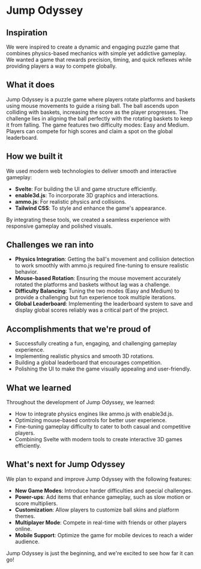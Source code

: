 # Jump Odyssey

## Inspiration
We were inspired to create a dynamic and engaging puzzle game that combines physics-based mechanics with simple yet addictive gameplay. We wanted a game that rewards precision, timing, and quick reflexes while providing players a way to compete globally.

## What it does
Jump Odyssey is a puzzle game where players rotate platforms and baskets using mouse movements to guide a rising ball. The ball ascends upon colliding with baskets, increasing the score as the player progresses. The challenge lies in aligning the ball perfectly with the rotating baskets to keep it from falling. The game features two difficulty modes: Easy and Medium. Players can compete for high scores and claim a spot on the global leaderboard.

## How we built it
We used modern web technologies to deliver smooth and interactive gameplay:
- **Svelte**: For building the UI and game structure efficiently.
- **enable3d.js**: To incorporate 3D graphics and interactions.
- **ammo.js**: For realistic physics and collisions.
- **Tailwind CSS**: To style and enhance the game's appearance.

By integrating these tools, we created a seamless experience with responsive gameplay and polished visuals.

## Challenges we ran into
- **Physics Integration**: Getting the ball's movement and collision detection to work smoothly with ammo.js required fine-tuning to ensure realistic behavior.
- **Mouse-based Rotation**: Ensuring the mouse movement accurately rotated the platforms and baskets without lag was a challenge.
- **Difficulty Balancing**: Tuning the two modes (Easy and Medium) to provide a challenging but fun experience took multiple iterations.
- **Global Leaderboard**: Implementing the leaderboard system to save and display global scores reliably was a critical part of the project.

## Accomplishments that we're proud of
- Successfully creating a fun, engaging, and challenging gameplay experience.  
- Implementing realistic physics and smooth 3D rotations.  
- Building a global leaderboard that encourages competition.  
- Polishing the UI to make the game visually appealing and user-friendly.  

## What we learned
Throughout the development of Jump Odyssey, we learned:
- How to integrate physics engines like ammo.js with enable3d.js.  
- Optimizing mouse-based controls for better user experience.  
- Fine-tuning gameplay difficulty to cater to both casual and competitive players.  
- Combining Svelte with modern tools to create interactive 3D games efficiently.

## What's next for Jump Odyssey
We plan to expand and improve Jump Odyssey with the following features:  
- **New Game Modes**: Introduce harder difficulties and special challenges.  
- **Power-ups**: Add items that enhance gameplay, such as slow motion or score multipliers.  
- **Customization**: Allow players to customize ball skins and platform themes.  
- **Multiplayer Mode**: Compete in real-time with friends or other players online.  
- **Mobile Support**: Optimize the game for mobile devices to reach a wider audience.

Jump Odyssey is just the beginning, and we're excited to see how far it can go!
